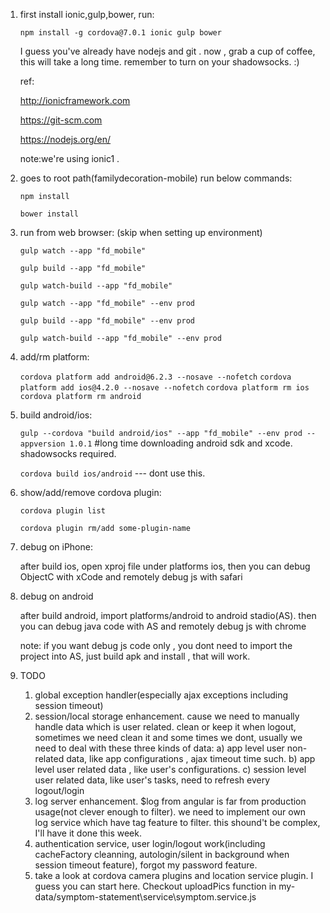 1. first install ionic,gulp,bower, run:

	`npm install -g cordova@7.0.1 ionic gulp bower`

	I guess you've already have nodejs and git . now , grab a cup of coffee, this will take a long time. remember to turn on your shadowsocks. :)

	ref:

	http://ionicframework.com

	https://git-scm.com
	
	https://nodejs.org/en/

	note:we're using ionic1 .

2. goes to root path(familydecoration-mobile) run below commands:

	`npm install`

	`bower install`

3. run from web browser: (skip when setting up environment)
	
	`gulp watch --app "fd_mobile"`

	`gulp build --app "fd_mobile"`

	`gulp watch-build --app "fd_mobile"`

	`gulp watch --app "fd_mobile" --env prod`

	`gulp build --app "fd_mobile" --env prod`

	`gulp watch-build --app "fd_mobile" --env prod`

4. add/rm platform:

	`cordova platform add android@6.2.3 --nosave --nofetch`
	`cordova platform add ios@4.2.0 --nosave --nofetch`
	`cordova platform rm ios`
	`cordova platform rm android`

5. build android/ios:

	`gulp --cordova "build android/ios" --app "fd_mobile" --env prod --appversion 1.0.1`   #long time downloading android sdk and xcode. shadowsocks required.

	`cordova build ios/android`   --- dont use this.

6. show/add/remove cordova plugin:

	`cordova plugin list`

	`cordova plugin rm/add some-plugin-name`

7. debug on iPhone:
	
	after build ios, open xproj file under platforms ios, then you can debug ObjectC with xCode and remotely debug js with safari

8. debug on android

	after build android, import platforms/android to android stadio(AS). then you can debug java code with AS and remotely debug js with chrome

	note: if you want debug js code only , you dont need to import the project into AS, just build apk and install , that will work.

9. TODO
	1. global exception handler(especially ajax exceptions including session timeout)
	2. session/local storage enhancement. cause we need to manually handle data which is user related. clean or keep it when logout, sometimes we need clean it and some times we dont, usually we need to deal with these three kinds of data:
		a) app level user non-related data, like app configurations , ajax timeout time such.
		b) app level user related data , like user's configurations.
		c) session level user related data, like user's tasks, need to refresh every logout/login
	3. log server enhancement. $log from angular is far from production usage(not clever enough to filter). we need to implement our own log service which have tag feature to filter. this shound't be complex, I'll have it done this week.
	4. authentication service, user login/logout work(including cacheFactory cleanning, autologin/silent in background when session timeout feature), forgot my password feature.
	5. take a look at cordova camera plugins and location service plugin. I guess you can start here. Checkout uploadPics function in my-data/symptom-statement\service\symptom.service.js 
	
